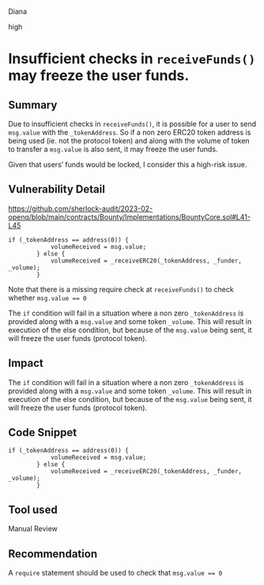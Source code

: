 Diana

high

# Insufficient checks in `receiveFunds()` may freeze the user funds.

## Summary
Due to insufficient checks in `receiveFunds()`, it is possible for a user to send  `msg.value` with the `_tokenAddress`. So if a non zero ERC20 token address is being used (ie. not the protocol token) and along with the volume of token to transfer a `msg.value` is also sent, it may freeze the user funds.

Given that users’ funds would be locked, I consider this a high-risk issue.

## Vulnerability Detail
https://github.com/sherlock-audit/2023-02-openq/blob/main/contracts/Bounty/Implementations/BountyCore.sol#L41-L45

```solidity
if (_tokenAddress == address(0)) {
            volumeReceived = msg.value;
        } else {
            volumeReceived = _receiveERC20(_tokenAddress, _funder, _volume);
        }
```

Note that there is a missing require check at `receiveFunds()` to check whether `msg.value == 0`

The `if` condition will fail in a situation where a non zero `_tokenAddress` is provided along with a `msg.value` and some token `_volume`. This will result in execution of the else condition, but because of the `msg.value` being sent, it will freeze the user funds (protocol token).

## Impact
The `if` condition will fail in a situation where a non zero `_tokenAddress` is provided along with a `msg.value` and some token `_volume`. This will result in execution of the else condition, but because of the `msg.value` being sent, it will freeze the user funds (protocol token).

## Code Snippet
```solidity
if (_tokenAddress == address(0)) {
            volumeReceived = msg.value;
        } else {
            volumeReceived = _receiveERC20(_tokenAddress, _funder, _volume);
        }
```

## Tool used
Manual Review

## Recommendation
A `require` statement should be used to check that  `msg.value == 0`
